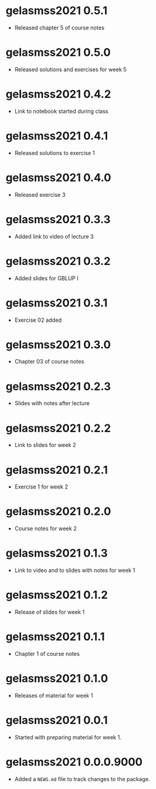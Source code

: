 # gelasmss2021 0.5.1

* Released chapter 5 of course notes

# gelasmss2021 0.5.0

* Released solutions and exercises for week 5

# gelasmss2021 0.4.2

* Link to notebook started during class

# gelasmss2021 0.4.1

* Released solutions to exercise 1

# gelasmss2021 0.4.0

* Released exercise 3

# gelasmss2021 0.3.3

* Added link to video of lecture 3

# gelasmss2021 0.3.2

* Added slides for GBLUP I

# gelasmss2021 0.3.1

* Exercise 02 added

# gelasmss2021 0.3.0

* Chapter 03 of course notes

# gelasmss2021 0.2.3

* Slides with notes after lecture

# gelasmss2021 0.2.2

* Link to slides for week 2

# gelasmss2021 0.2.1

* Exercise 1 for week 2

# gelasmss2021 0.2.0

* Course notes for week 2

# gelasmss2021 0.1.3

* Link to video and to slides with notes for week 1

# gelasmss2021 0.1.2

* Release of slides for week 1

# gelasmss2021 0.1.1

* Chapter 1 of course notes

# gelasmss2021 0.1.0

* Releases of material for week 1

# gelasmss2021 0.0.1

* Started with preparing material for week 1.

# gelasmss2021 0.0.0.9000

* Added a `NEWS.md` file to track changes to the package.
